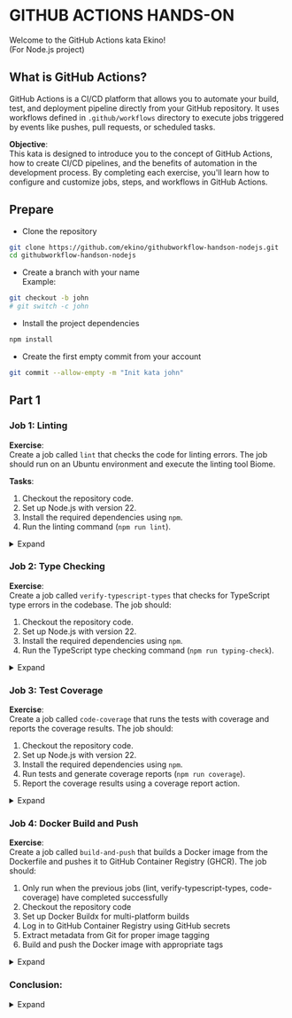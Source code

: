 # GITHUB ACTIONS HANDS-ON

Welcome to the GitHub Actions kata Ekino!  
(For Node.js project)

## What is GitHub Actions?

GitHub Actions is a CI/CD platform that allows you to automate your build, test, and deployment pipeline directly from your GitHub repository. It uses workflows defined in `.github/workflows` directory to execute jobs triggered by events like pushes, pull requests, or scheduled tasks.

**Objective**:  
This kata is designed to introduce you to the concept of GitHub Actions, how to create CI/CD pipelines, and the benefits of automation in the development process. By completing each exercise, you'll learn how to configure and customize jobs, steps, and workflows in GitHub Actions.

## Prepare

- Clone the repository

```sh
git clone https://github.com/ekino/githubworkflow-handson-nodejs.git
cd githubworkflow-handson-nodejs
```

- Create a branch with your name  
  Example:

```sh
git checkout -b john
# git switch -c john
```

- Install the project dependencies

```sh
npm install
```

- Create the first empty commit from your account

```sh
git commit --allow-empty -m "Init kata john"
```

## Part 1

### Job 1: Linting

**Exercise**:  
Create a job called `lint` that checks the code for linting errors. The job should run on an Ubuntu environment and execute the linting tool Biome.

**Tasks**:

1. Checkout the repository code.
2. Set up Node.js with version 22.
3. Install the required dependencies using `npm`.
4. Run the linting command (`npm run lint`).

<details>
<summary>Expand</summary>

**Solution**:

```yaml
lint:
  runs-on: ubuntu-latest
  steps:
    - name: Checkout repository
      uses: actions/checkout@v4

    - name: Setup Node.js
      uses: actions/setup-node@v4
      with:
        node-version: 22
        cache: "npm"

    - name: Install dependencies
      run: npm install

    - name: Run lint
      run: npm run lint
```

**Explanation:**

- `runs-on`: ubuntu-latest: This specifies that the job will run on the latest Ubuntu environment.
- `actions/checkout@v4`: This step checks out the repository's code.
- `biomejs/setup-biome@v2`: This sets up the Biome CLI tool to run linting.
- `biome ci`: This runs the Biome CLI with the ci command to check for linting issues.

#### What you’ve learned:

**Skills acquired:**

- 📦 **Basic GitHub Actions usage**: You used `actions/checkout@v4` to fetch the repository code, and `actions/setup-node@v4` to configure the Node.js environment.
- 🧹 **Code quality checks**: You integrated a linter (Biome) to automatically detect style issues, bugs, and inconsistencies in the codebase.
- ⚡️ **Workflow optimization**: By using the npm cache with `cache: "npm"`, you’ve seen how caching can significantly reduce CI execution time.

**Why it matters:**

Linting enforces clean, consistent code formatting and helps prevent common issues early. Automating this step ensures that every contributor follows the same coding standards, reducing noise during code reviews.

</details>

### Job 2: Type Checking

**Exercise**:  
Create a job called `verify-typescript-types` that checks for TypeScript type errors in the codebase. The job should:

1. Checkout the repository code.
2. Set up Node.js with version 22.
3. Install the required dependencies using `npm`.
4. Run the TypeScript type checking command (`npm run typing-check`).

<details>
<summary>Expand</summary>

**Solution**:

```yaml
verify-typescript-types:
  runs-on: ubuntu-latest
  steps:
    - name: Checkout repository
      uses: actions/checkout@v4

    - name: Setup Node.js
      uses: actions/setup-node@v4
      with:
        node-version: 22
        cache: "npm"

    - name: Install dependencies
      run: npm install

    - name: Verify typescript types
      run: npm run typing-check
```

**Explanation:**

- `actions/setup-node@v4`: This action sets up the Node.js environment, including caching npm dependencies to speed up future runs.

- `npm install`: This installs the project's dependencies.

- `npm run typing-check`: This runs the type-checking script to ensure there are no TypeScript errors in the code.

#### What you’ve learned:

**Skills acquired:**

- 👓 **Static analysis**: By running `npm run typing-check`, you executed a static TypeScript check to catch potential issues without running the code.
- 🔄 **Reusing workflow patterns**: This job follows the same structure as the linting one, showing how consistent, reusable workflow design makes pipelines easier to manage.
- 📘 **Separation of concerns**: Each job is focused on a single responsibility, improving clarity and maintainability of the CI configuration.

**Why it matters:**

Strong type checking helps catch bugs before runtime, increasing confidence in your codebase. Automating this guarantees type safety throughout the development lifecycle.

</details>

### Job 3: Test Coverage

**Exercise**:  
Create a job called `code-coverage` that runs the tests with coverage and reports the coverage results. The job should:

1. Checkout the repository code.
2. Set up Node.js with version 22.
3. Install the required dependencies using `npm`.
4. Run tests and generate coverage reports (`npm run coverage`).
5. Report the coverage results using a coverage report action.

<details>
<summary>Expand</summary>

**Solution**:

```yaml
code-coverage:
  runs-on: ubuntu-latest
  steps:
    - name: Checkout repository
      uses: actions/checkout@v4

    - name: Setup Node.js
      uses: actions/setup-node@v4
      with:
        node-version: 22
        cache: "npm"

    - name: Install dependencies
      run: npm install

    - name: Run code coverage
      run: npm run coverage

    - name: Report Coverage
      if: always()
      uses: davelosert/vitest-coverage-report-action@v2
```

**Explanation:**

- `actions/setup-node@v4`: This action sets up the Node.js environment, including caching npm dependencies to speed up future runs.

- `npm install`: This installs the project's dependencies.

- `npm run coverage`: This command runs the tests and generates coverage reports.

- `davelosert/vitest-coverage-report-action@v2`: This action is used to report the coverage results. The if: always() ensures that the coverage report is generated regardless of whether the tests pass or fail.

#### What you've learned:

**Skills acquired:**

- ✅ **Running tests in CI**: You configured GitHub Actions to automatically execute the test suite using `npm run coverage`.
- 📊 **Generating and reporting code coverage**: You used the third-party action `davelosert/vitest-coverage-report-action@v2` to visualize coverage results.
- 🧩 **Using external actions**: You explored how to integrate community actions to enhance CI/CD capabilities.

**Why it matters:**

Test coverage highlights which parts of the code are tested and which aren't, helping teams identify gaps and prioritize test writing. Reporting this coverage ensures visibility and encourages better test practices.

</details>

### Job 4: Docker Build and Push

**Exercise**:  
Create a job called `build-and-push` that builds a Docker image from the Dockerfile and pushes it to GitHub Container Registry (GHCR). The job should:

1. Only run when the previous jobs (lint, verify-typescript-types, code-coverage) have completed successfully
2. Checkout the repository code
3. Set up Docker Buildx for multi-platform builds
4. Log in to GitHub Container Registry using GitHub secrets
5. Extract metadata from Git for proper image tagging
6. Build and push the Docker image with appropriate tags

<details>
<summary>Expand</summary>

**Solution**:

```yaml
build-and-push:
  needs: [lint, verify-typescript-types, code-coverage]
  runs-on: ubuntu-latest
  permissions:
    contents: read
    packages: write
  steps:
    - name: Checkout repository
      uses: actions/checkout@v4

    - name: Set up Docker Buildx
      uses: docker/setup-buildx-action@v3

    - name: Log in to GitHub Container Registry
      uses: docker/login-action@v3
      with:
        registry: ghcr.io
        username: ${{ github.actor }}
        password: ${{ secrets.GITHUB_TOKEN }}

    - name: Extract metadata for Docker
      id: meta
      uses: docker/metadata-action@v5
      with:
        images: ghcr.io/${{ github.repository }}
        tags: |
          type=ref,event=branch
          type=sha,format=short

    - name: Build and push Docker image
      uses: docker/build-push-action@v5
      with:
        context: .
        push: true
        platforms: linux/amd64,linux/arm64
        tags: ${{ steps.meta.outputs.tags }}
        labels: ${{ steps.meta.outputs.labels }}
        cache-from: type=gha
        cache-to: type=gha,mode=max
```

**Explanation:**

- `needs: [lint, verify-typescript-types, code-coverage]`: This ensures the job only runs after the previous jobs have completed successfully, creating a pipeline.

- `permissions`: Explicitly sets the required permissions for the GITHUB_TOKEN to read repository contents and write to the GitHub Packages registry.

- `docker/setup-buildx-action@v3`: Sets up Docker Buildx, which provides enhanced build capabilities including better caching and multi-platform builds.

- `docker/login-action@v3`: Authenticates with GitHub Container Registry using the automatically provided GITHUB_TOKEN.

- `docker/metadata-action@v5`: Extracts metadata from Git to create appropriate tags and labels for the Docker image:

  - `type=ref,event=branch`: Tags the image with the branch name (e.g., `main`)
  - `type=sha,format=short`: Tags the image with the short Git commit SHA for easier identification

- `docker/build-push-action@v5`: Builds and pushes the Docker image with:
  - Multi-platform support for both AMD64 (standard x86 processors) and ARM64 (like Apple Silicon)
  - GitHub Actions cache integration for faster builds
  - Tags and labels from the metadata action
  - Automatic push to the registry

#### What you've learned:

**Skills acquired:**

- 🔄 **CI/CD Pipeline Construction**: You've created a complete pipeline from code quality checks to deployment, learning how jobs can depend on each other with the `needs` keyword.
- 🐳 **Docker Integration**: You've learned how to build and push multi-architecture Docker images (AMD64 and ARM64) as part of your CI/CD pipeline.
- 🔑 **Secure Authentication**: You've used GitHub's built-in token system to securely authenticate with the container registry without exposing credentials.
- 🏷️ **Image Tagging Strategies**: You've implemented best practices for versioning container images using Git metadata.
- 🚀 **Deployment Automation**: You've automated the deployment process, ensuring that only code that passes quality checks gets deployed.

**Why it matters:**

Containerization is a critical part of modern application deployment. By automating the build and push process, you ensure consistent, reproducible deployments and eliminate manual steps that could introduce errors. This completes the CI/CD pipeline, taking your code from commit to deployable artifact.

**Using your container image:**

Once pushed, your image will be available at `ghcr.io/ekino/githubworkflow-handson-nodejs` with two tags:

- Branch name tag: `ghcr.io/ekino/githubworkflow-handson-nodejs:main` (or your branch name)
- Short SHA tag: `ghcr.io/ekino/githubworkflow-handson-nodejs:a1b2c3d` (abbreviated commit hash)

You can pull either version:

```bash
# Pull by branch name
docker pull ghcr.io/ekino/githubworkflow-handson-nodejs:main

# Pull by specific commit
docker pull ghcr.io/ekino/githubworkflow-handson-nodejs:a1b2c3d
```

The multi-architecture support means the same image works on both Intel/AMD machines and ARM-based systems like Apple Silicon Macs.

</details>

### Conclusion:

<details>
<summary>Expand</summary>

With these four jobs, you've built a complete **CI/CD pipeline** for any Node.js project:

- **Linting** ensures a clean codebase.
- **Typing** ensures static correctness.
- **Testing & Coverage** ensure reliability and confidence.
- **Docker Build & Push** automates deployment and ensures only quality code is deployed.

You now know how to set up **automated checks on every push or pull request**, forming the foundation of a **collaborative development workflow** that extends all the way to deployment.

</details>
